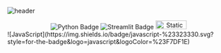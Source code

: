 <!--
**JBreals/JBreals** is a ✨ _special_ ✨ repository because its `README.md` (this file) appears on your GitHub profile.

Here are some ideas to get you started:

- 🔭 I’m currently working on ...
- 🌱 I’m currently learning ...
- 👯 I’m looking to collaborate on ...
- 🤔 I’m looking for help with ...
- 💬 Ask me about ...
- 📫 How to reach me: ...
- 😄 Pronouns: ...
- ⚡ Fun fact: ...
-->
![header](https://capsule-render.vercel.app/api?type=wave&color=auto&height=300&section=header&text=JB's%20PAGE&fontSize=90)

<div align="center">
  <img src="https://img.shields.io/badge/Python-3.9-blue?style=for-the-badge&logo=python&logoColor=white" alt="Python Badge">
  <img src="https://img.shields.io/badge/Streamlit-1.0-red?style=for-the-badge&logo=streamlit&logoColor=white" alt="Streamlit Badge">
  <img alt="Static Badge" src="https://img.shields.io/badge/React-blue?style=plastic&logo=React&logoSize=amg" width="70" height= "20">

</div>
![JavaScript](https://img.shields.io/badge/javascript-%23323330.svg?style=for-the-badge&logo=javascript&logoColor=%23F7DF1E)


